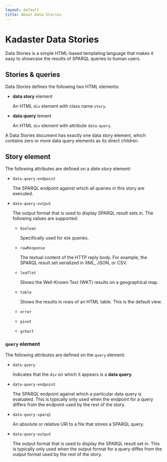 ```yaml
---
layout: default
title: About Data Stories
---
```


# Kadaster Data Stories

Data Stories is a simple HTML-based templating language that makes it
easy to showcase the results of SPARQL queries to human users.

## Stories & queries

Data Stories defines the following two HTML elements:

  * **data story** element
  
    An HTML `div` element with class name `story`.

  * **data query** lement

    An HTML `div` element with attribute `data-query`.

A Data Stories document has exactly one data story element, which
contains zero or more data query elements as its direct children.

## Story element

The following attributes are defined on a *data story* element:

  * `data-query-endpoint`

    The SPARQL endpoint against which all queries in this story are
    executed.

  * `data-query-output`

    The output format that is used to display SPARQL result sets in.
    The following values are supported:
  
    * `boolean`

      Specifically used for `ASK` queries.

    * `rawResponse`

      The textual content of the HTTP reply body.  For example, the
      SPARQL result set serialized in XML, JSON, or CSV.

    * `leaflet`

      Shows the Well-Known Text (WKT) results on a geographical map.

    * `table`

      Shows the results in rows of an HTML table.  This is the default
      view.

    * `error`

    * `pivot`

    * `gchart`

### `query` element

The following attributes are defined on the `query` element:

  * `data-query`
  
    Indicates that the `div` on which it appears is a **data query**.
  
  * `data-query-endpoint`
  
    The SPARQL endpoint against which a particular data query is
    evaluated.  This is typically only used when the endpoint for a
    query differs from the endpoint used by the rest of the story.

  * `data-query-sparql`

    An absolute or relative URI to a file that stores a SPARQL query.
  
  * `data-query-output`

    The output format that is used to display the SPARQL result set
    in.  This is typically only used when the output format for a
    query diffes from the output format used by the rest of the story.

